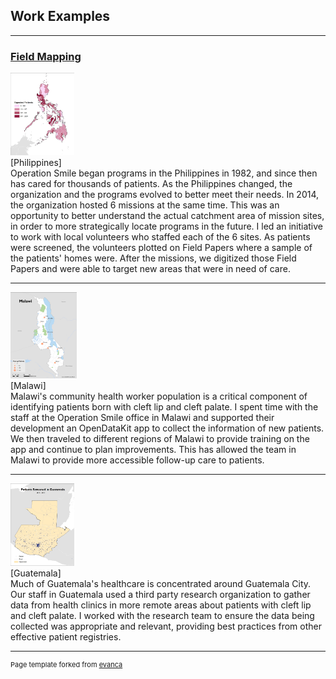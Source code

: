 ## Work Examples

---

### <a href="https://agbrad.github.io/FieldMapping/" target="_blank">Field Mapping</a>


<img src="images/PHI_patientmodel.jpg" width="102" height="132"/><br>
[Philippines]<br>
Operation Smile began programs in the Philippines in 1982, and since then has cared for thousands of patients. As the Philippines changed, the organization and the programs evolved to better meet their needs. In 2014, the organization hosted 6 missions at the same time. This was an opportunity to better understand the actual catchment area of mission sites, in order to more strategically locate programs in the future. I led an initiative to work with local volunteers who staffed each of the 6 sites. As patients were screened, the volunteers plotted on Field Papers where a sample of the patients' homes were. After the missions, we digitized those Field Papers and were able to target new areas that were in need of care.


---

<img src="images/Malawi_post-op-1.jpg" width="106.25" height="137.5"/><br>
[Malawi]<br>
Malawi's community health worker population is a critical component of identifying patients born with cleft lip and cleft palate. I spent time with the staff at the Operation Smile office in Malawi and supported their development an OpenDataKit app to collect the information of new patients. We then traveled to different regions of Malawi to provide training on the app and continue to plan improvements. This has allowed the team in Malawi to provide more accessible follow-up care to patients.

---

<img src="images/GTM_allPATIENTS.jpg" width="102" height="132"/><br>
[Guatemala]<br>
Much of Guatemala's healthcare is concentrated around Guatemala City. Our staff in Guatemala used a third party research organization to gather data from health clinics in more remote areas about patients with cleft lip and cleft palate. I worked with the research team to ensure the data being collected was appropriate and relevant, providing best practices from other effective patient registries.


---
<p style="font-size:11px">Page template forked from <a href="https://github.com/evanca/quick-portfolio">evanca</a></p>
<!-- Remove above link if you don't want to attibute -->
